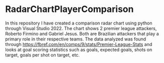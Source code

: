 # RadarChartPlayerComparison
In this repository I have created a comparison radar chart using python through Visual Studio 2022. The chart shows 2 premier league attackers, Roberto Firmino and Gabriel Jesus. Both are Brazilian attackers that play a primary role in their respective teams. The data analyzed was found through https://fbref.com/en/comps/9/stats/Premier-League-Stats and looks at goal scoring statistics such as goals, expected goals, shots on target, goals per shot on target, etc.
